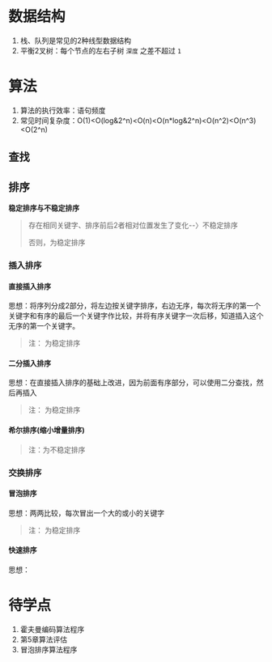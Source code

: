 # 数据结构

1. 栈、队列是常见的2种线型数据结构
2. 平衡2叉树：每个节点的左右子树 `深度` 之差不超过 `1`

# 算法

1. 算法的执行效率：语句频度
2. 常见时间复杂度：O(1)<O(log&2^n)<O(n)<O(n*log&2^n)<O(n^2)<O(n^3)<O(2^n)

## 查找

## 排序

**稳定排序与不稳定排序**

>存在相同关键字、排序前后2者相对位置发生了变化--〉不稳定排序
>
>否则，为稳定排序

### 插入排序

#### 直接插入排序

思想：将序列分成2部分，将左边按关键字排序，右边无序，每次将无序的第一个关键字和有序的最后一个关键字作比较，并将有序关键字一次后移，知道插入这个无序的第一个关键字。
>注： 为稳定排序

#### 二分插入排序

思想：在直接插入排序的基础上改进，因为前面有序部分，可以使用二分查找，然后再插入
>注： 为稳定排序

#### 希尔排序(缩小增量排序)

>注：为不稳定排序

### 交换排序

#### 冒泡排序

思想：两两比较，每次冒出一个大的或小的关键字
>注： 为稳定排序

#### 快速排序

思想：

# 待学点

1. 霍夫曼编码算法程序
2. 第5章算法评估
3. 冒泡排序算法程序